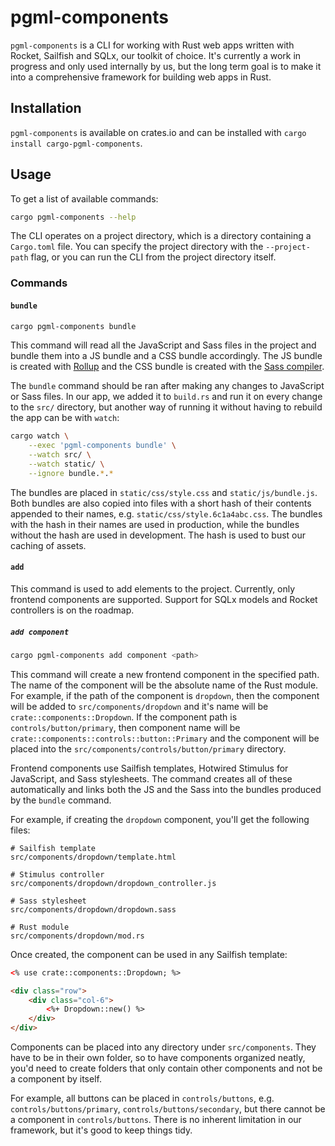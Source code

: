 # pgml-components

`pgml-components` is a CLI for working with Rust web apps written with Rocket, Sailfish and SQLx, our toolkit of choice. It's currently a work in progress and only used internally by us, but the long term goal is to make it into a comprehensive framework for building web apps in Rust.

## Installation

`pgml-components` is available on crates.io and can be installed with `cargo install cargo-pgml-components`.

## Usage

To get a list of available commands:

```bash
cargo pgml-components --help
```

The CLI operates on a project directory, which is a directory containing a `Cargo.toml` file. You can specify the project directory with the `--project-path` flag, or you can run the CLI from the project directory itself.

### Commands

#### `bundle`

```bash
cargo pgml-components bundle
```

This command will read all the JavaScript and Sass files in the project and bundle them into a JS bundle and a CSS bundle accordingly. The JS bundle is created with [Rollup](https://rollupjs.org/) and the CSS bundle is created with the [Sass compiler](https://sass-lang.com/install/).

The `bundle` command should be ran after making any changes to JavaScript or Sass files. In our app, we added it to `build.rs` and run it on every change to the `src/` directory, but another way of running it without having to rebuild the app can be with `watch`:

```bash
cargo watch \
	--exec 'pgml-components bundle' \
	--watch src/ \
	--watch static/ \
	--ignore bundle.*.*
```

The bundles are placed in `static/css/style.css` and `static/js/bundle.js`. Both bundles are also copied into files with a short hash of their contents appended to their names, e.g. `static/css/style.6c1a4abc.css`. The bundles with the hash in their names are used in production, while the bundles without the hash are used in development. The hash is used to bust our caching of assets.

#### `add`

This command is used to add elements to the project. Currently, only frontend components are supported. Support for SQLx models and Rocket controllers is on the roadmap.

##### `add component`

```bash
cargo pgml-components add component <path>
```

This command will create a new frontend component in the specified path. The name of the component will be the absolute name of the Rust module. For example, if the path of the component is `dropdown`, then the component will be added to `src/components/dropdown` and it's name will be `crate::components::Dropdown`. If the component path is `controls/button/primary`, then component name will be `crate::components::controls::button::Primary` and the component will be placed into the `src/components/controls/button/primary` directory.

Frontend components use Sailfish templates, Hotwired Stimulus for JavaScript, and Sass stylesheets. The command creates all of these automatically and links both the JS and the Sass into the bundles produced by the `bundle` command.

For example, if creating the `dropdown` component, you'll get the following files:

```
# Sailfish template
src/components/dropdown/template.html

# Stimulus controller
src/components/dropdown/dropdown_controller.js

# Sass stylesheet
src/components/dropdown/dropdown.sass

# Rust module
src/components/dropdown/mod.rs
```

Once created, the component can be used in any Sailfish template:

```html
<% use crate::components::Dropdown; %>

<div class="row">
	<div class="col-6">
		<%+ Dropdown::new() %>
	</div>
</div>
```

Components can be placed into any directory under `src/components`. They have to be in their own folder, so to have components organized neatly, you'd need to create folders that only contain other components and not be a component by itself.

For example, all buttons can be placed in `controls/buttons`, e.g. `controls/buttons/primary`, `controls/buttons/secondary`, but there cannot be a component in `controls/buttons`. There is no inherent limitation in our framework, but it's good to keep things tidy.
